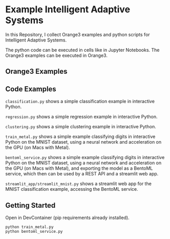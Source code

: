 # Example Intelligent Adaptive Systems

In this Repository, I collect Orange3 examples and python scripts for Intelligent Adaptive Systems.

The python code can be executed in cells like in Jupyter Notebooks. The Orange3 examples can be executed in Orange3.

## Orange3 Examples


## Code Examples

`classification.py` shows a simple classification example in interactive Python.

`regression.py` shows a simple regression example in interactive Python.

`clustering.py` shows a simple clustering example in interactive Python.

`train_metal.py` shows a simple example classifying digits in interactive Python on the MNIST dataset, using a neural network and acceleration on the GPU (on Macs with Metal).

`bentoml_service.py` shows a simple example classifying digits in interactive Python on the MNIST dataset, using a neural network and acceleration on the GPU (on Macs with Metal), and exporting the model as a BentoML service, which then can be used by a REST API and a streamlit web app.

`streamlit_app/streamlit_mnist.py` shows a streamlit web app for the MNIST classification example, accessing the BentoML service.

## Getting Started
Open in DevContainer (pip requirements already installed).

```
python train_metal.py
python bentoml_service.py
```